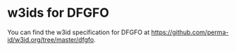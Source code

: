 # w3ids for DFGFO

You can find the w3id specification for DFGFO at <https://github.com/perma-id/w3id.org/tree/master/dfgfo>.
